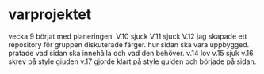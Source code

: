 # varprojektet
 
vecka 9 börjat med planeringen.
V.10 sjuck
V.11 sjuck
V.12 jag skapade ett repository för gruppen diskuterade färger. hur sidan ska vara uppbygged. pratade vad sidan ska innehålla och vad den behöver. 
v.14 lov
v.15 sjuk
v.16 skrev på style giuden
v.17 gjorde klart på style guiden och började på sidan.
